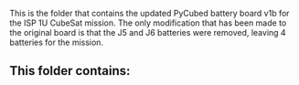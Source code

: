 This is the folder that contains the updated PyCubed battery board v1b for the ISP 1U CubeSat mission. The only modification that has been made to the original board is that the J5 and J6 batteries were removed, leaving 4 batteries for the mission. 

This folder contains: 
- 
